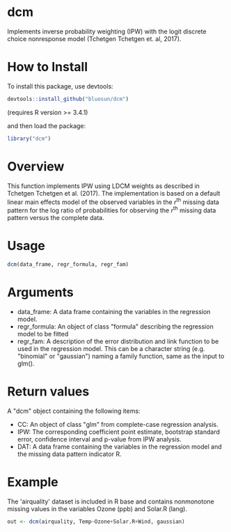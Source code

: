 # dcm

Implements inverse probability weighting (IPW) with the logit discrete choice nonresponse model (Tchetgen Tchetgen et. al, 2017).

# How to Install

To install this package, use devtools:

```r
devtools::install_github("bluosun/dcm")
```
(requires R version >= 3.4.1) 

and then load the package:

```r
library("dcm")
```

# Overview
This function implements IPW using LDCM weights as described in Tchetgen Tchetgen et al. (2017). The implementation is based on 
a default linear main effects model of the observed variables in the *r*<sup>th</sup> missing data pattern for the log ratio 
of probabilities for observing the *r*<sup>th</sup> missing data pattern versus the complete data.

# Usage
 ```r
 dcm(data_frame, regr_formula, regr_fam)
 ```
# Arguments
* data_frame: A data frame containing the variables in the regression model.
* regr_formula: An object of class "formula" describing the regression model to be fitted
* regr_fam: A description of the error distribution and link function to be used in the regression model. This can be a character string (e.g. "binomial" or "gaussian") naming a family function, same as the input to glm().

# Return values
A "dcm" object containing the following items:
* CC: An object of class "glm" from complete-case regression analysis.
* IPW: The corresponding coefficient point estimate, bootstrap standard error, confidence interval and p-value from IPW analysis.
* DAT: A data frame containing the variables in the regression model and the missing data pattern indicator R.

# Example
The 'airquality' dataset is included in R base and contains nonmonotone missing values in the variables Ozone (ppb) and Solar.R (lang). 
```r
out <- dcm(airquality, Temp~Ozone+Solar.R+Wind, gaussian)
```
